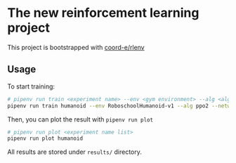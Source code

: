 # The new reinforcement learning project

This project is bootstrapped with [coord-e/rlenv](https://github.com/coord-e/rlenv)

## Usage

To start training:

```bash
# pipenv run train <experiment name> --env <gym environment> --alg <algorithm> --network <network>
pipenv run train humanoid --env RoboschoolHumanoid-v1 --alg ppo2 --network mlp
```

Then, you can plot the result with `pipenv run plot`

```bash
# pipenv run plot <experiment name list>
pipenv run plot humanoid
```

All results are stored under `results/` directory.
